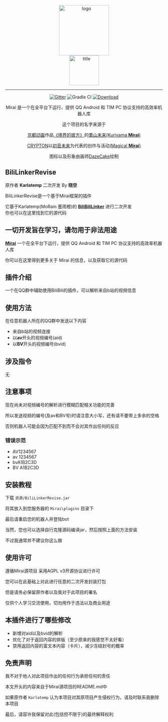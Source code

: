 <div align="center">
   <img width="160" src="https://gitee.com/rcraft/BiliLinkerRevise/raw/master/Img/mirai.png" alt="logo"></br>

   <img width="95" src="https://gitee.com/rcraft/BiliLinkerRevise/raw/master/Img/mirai.svg" alt="title">

----

[![Gitter](https://badges.gitter.im/mamoe/mirai.svg)](https://gitter.im/mamoe/mirai?utm_source=badge&utm_medium=badge&utm_campaign=pr-badge)
![Gradle CI](https://github.com/mamoe/mirai/workflows/Gradle%20CI/badge.svg?branch=master)
[![Download](https://api.bintray.com/packages/him188moe/mirai/mirai-core/images/download.svg)](https://bintray.com/him188moe/mirai/mirai-core/)  

Mirai 是一个在全平台下运行，提供 QQ Android 和 TIM PC 协议支持的高效率机器人库

这个项目的名字来源于
     <p><a href = "http://www.kyotoanimation.co.jp/">京都动画</a>作品<a href = "https://zh.moegirl.org/zh-hans/%E5%A2%83%E7%95%8C%E7%9A%84%E5%BD%BC%E6%96%B9">《境界的彼方》</a>的<a href = "https://zh.moegirl.org/zh-hans/%E6%A0%97%E5%B1%B1%E6%9C%AA%E6%9D%A5">栗山未来(Kuriyama <b>Mirai</b>)</a></p>
     <p><a href = "https://www.crypton.co.jp/">CRYPTON</a>以<a href = "https://www.crypton.co.jp/miku_eng">初音未来</a>为代表的创作与活动<a href = "https://magicalmirai.com/2019/index_en.html">(Magical <b>Mirai</b>)</a></p>
图标以及形象由画师<a href = "https://github.com/DazeCake">DazeCake</a>绘制
</div>


## BiliLinkerRevise
原作者 **Karlatemp** 二次开发 By **晓空**

BiliLinkerRevise是一个基于Mirai框架的插件

它基于Karlatemp(MoRain 墨雨橙)的 **[BiliBiliLinker](https://github.com/Karlatemp/MoRain/tree/master/BiliBiliLinker/)** 进行二次开发
<br>你也可以在这里找到它的源代码

## **一切开发旨在学习，请勿用于非法用途**

**[Mirai](https://github.com/mamoe/mirai)** 一个在全平台下运行，提供 QQ Android 和 TIM PC 协议支持的高效率机器人库

你可以在这里得到更多关于 Mirai 的信息，以及获取它的源代码

## 插件介绍

一个在QQ群中辅助使用BiliBili的插件，可以解析来自b站的视频信息

## 使用方法

在任意机器人所在的QQ群中发送以下内容

- 来自b站的视频连接
- 以**av**开头的视频编号(aid)
- 以**BV**开头的视频编号(bvid)

## 涉及指令

无

## 注意事项

现在尚未对视频编号的解析进行模糊匹配相关功能的完善

所以发送视频的编号(及av和BV号)时请注意大小写，还有请不要带上多余的空格

否则机器人可能会因为匹配不到而不会对其作出任何的反应

### 错误示范

- AV1234567
- av 1234567
- bvA1B2C3D
- BV A1B2C3D

## 安装教程

下载 `资源/BiliLinkerRevise.jar` 

将其放入到您服务器的 `Mirai\plugins` 目录下

最后请重启您的机器人并登陆bot

当然，您也可以选择自行克隆源码编译jar，然后按照上面的方法安装

不过我通常并不建议你这么做

## 使用许可

遵循Mirai源项目 采用AGPL v3开源协议进行许可

您可以在此基础上对此进行任意的二次开发封装打包

但是请务必保留原作者以及我对于此项目的署名

仅供个人学习交流使用，切勿用作于违法以及商业用途

## 本插件进行了哪些修改

- 新增对aid以及bvid的解析
- 优化了对于返回内容的排版（至少原来的我感觉不太好看）
- 禁用返回内容的富文本内容（卡片），减少冻结封号的概率

## 免责声明

我不对于他人对此项目作出的任何行为承担任何的责任

本文开头的内容来自于Mirai源项目的README.md中

如果原作者 `Karlatemp` 认为本项目对其原项目产生侵权行为，请及时联系我删除本项目

最后，请容许我保留对此(包括但不限于)的最终解释权利